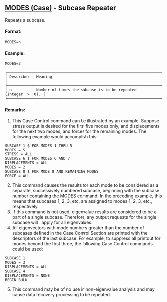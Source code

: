 ## [MODES (Case)](https://help.hexagonmi.com/bundle/MSC_Nastran_2022.4/page/Nastran_Combined_Book/qrg/casecontrol4a/TOC.MODES.Case.xhtml) - Subcase Repeater

Repeats a subcase.

#### Format:

```nastran
MODES=n
```

#### Example:

```nastran
MODES=3
```

```text
┌───────────┬────────────────────────────────────────────────────────────────┐
│ Describer │ Meaning                                                        │
├───────────┼────────────────────────────────────────────────────────────────┤
│ n         │ Number of times the subcase is to be repeated (Integer  >  0). │
└───────────┴────────────────────────────────────────────────────────────────┘
```

#### Remarks:

1. This Case Control command can be illustrated by an example. Suppose stress output is desired for the first five modes only, and displacements for the next two modes, and forces for the remaining modes. The following example would accomplish this:

```nastran
SUBCASE 1 $ FOR MODES 1 THRU 5
MODES = 5
STRESS = ALL
SUBCASE 6 $ FOR MODES 6 AND 7
DISPLACEMENTS = ALL
MODES = 2
SUBCASE 8 $ FOR MODE 8 AND REMAINING MODES
FORCE = ALL
```

2. This command causes the results for each mode to be considered as a separate, successively numbered subcase, beginning with the subcase number containing the MODES command. In the preceding example, this means that subcases 1, 2, 3, etc. are assigned to modes 1, 2, 3, etc., respectively.
3. If this command is not used, eigenvalue results are considered to be a part of a single subcase. Therefore, any output requests for the single subcase will   apply for all eigenvalues.
4. All eigenvectors with mode numbers greater than the number of subcases defined in the Case Control Section are printed with the descriptors of the last subcase. For example, to suppress all printout for modes beyond the first three, the following Case Control commands could be used:

```nastran
SUBCASE 1
MODES = 3
DISPLACEMENTS = ALL
SUBCASE 4
DISPLACEMENTS = NONE
BEGIN BULK
```

5. This command may be of no use in non-eigenvalue analysis and may cause data recovery processing to be repeated.

